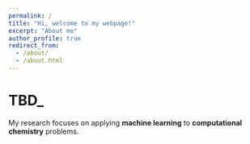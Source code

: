 ```yaml
---
permalink: /
title: "Hi, welcome to my webpage!"
excerpt: "About me"
author_profile: true
redirect_from: 
  - /about/
  - /about.html
---
```



TBD_
======
My research focuses on applying <b>machine learning</b> to <b>computational chemistry</b> problems.


